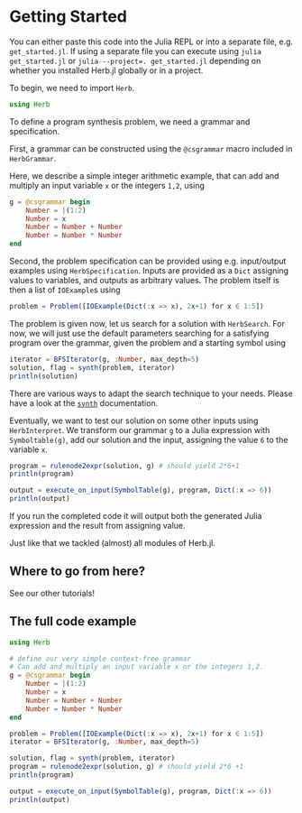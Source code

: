 # Getting Started

You can either paste this code into the Julia REPL or into a separate file, e.g. `get_started.jl`. If using a separate file you can execute using `julia get_started.jl` or `julia --project=. get_started.jl` depending on whether you installed Herb.jl globally or in a project.

To begin, we need to import `Herb`.

```julia
using Herb
```

To define a program synthesis problem, we need a grammar and specification. 

First, a grammar can be constructed using the `@csgrammar` macro included in `HerbGrammar`. 

Here, we describe a simple integer arithmetic example, that can add and multiply an input variable `x` or the integers `1,2`, using


```julia
g = @csgrammar begin
    Number = |(1:2)
    Number = x
    Number = Number + Number
    Number = Number * Number
end
```

Second, the problem specification can be provided using e.g. input/output examples using `HerbSpecification`. Inputs are provided as a `Dict` assigning values to variables, and outputs as arbitrary values. The problem itself is then a list of `IOExample`s using

```julia
problem = Problem([IOExample(Dict(:x => x), 2x+1) for x ∈ 1:5])
```

The problem is given now, let us search for a solution with `HerbSearch`. For now, we will just use the default parameters searching for a satisfying program over the grammar, given the problem and a starting symbol using

```julia
iterator = BFSIterator(g, :Number, max_depth=5)
solution, flag = synth(problem, iterator)
println(solution)
```

There are various ways to adapt the search technique to your needs. Please have a look at the [`synth`](@ref) documentation.

Eventually, we want to test our solution on some other inputs using `HerbInterpret`. We transform our grammar `g` to a Julia expression with `Symboltable(g)`, add our solution and the input, assigning the value `6` to the variable `x`.

```julia
program = rulenode2expr(solution, g) # should yield 2*6+1
println(program)

output = execute_on_input(SymbolTable(g), program, Dict(:x => 6)) 
println(output)
```

If you run the completed code it will output both the generated Julia expression and the result from assigning value.

Just like that we tackled (almost) all modules of Herb.jl.

## Where to go from here?

See our other tutorials!

## The full code example

```julia
using Herb

# define our very simple context-free grammar
# Can add and multiply an input variable x or the integers 1,2.
g = @csgrammar begin
    Number = |(1:2)
    Number = x
    Number = Number + Number
    Number = Number * Number
end

problem = Problem([IOExample(Dict(:x => x), 2x+1) for x ∈ 1:5])
iterator = BFSIterator(g, :Number, max_depth=5)

solution, flag = synth(problem, iterator)
program = rulenode2expr(solution, g) # should yield 2*6 +1 
println(program)

output = execute_on_input(SymbolTable(g), program, Dict(:x => 6)) 
println(output)

```



